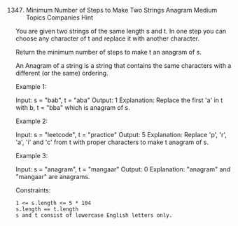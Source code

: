1347. Minimum Number of Steps to Make Two Strings Anagram
Medium
Topics
Companies
Hint

You are given two strings of the same length s and t. In one step you can choose any character of t and replace it with another character.

Return the minimum number of steps to make t an anagram of s.

An Anagram of a string is a string that contains the same characters with a different (or the same) ordering.

 

Example 1:

Input: s = "bab", t = "aba"
Output: 1
Explanation: Replace the first 'a' in t with b, t = "bba" which is anagram of s.

Example 2:

Input: s = "leetcode", t = "practice"
Output: 5
Explanation: Replace 'p', 'r', 'a', 'i' and 'c' from t with proper characters to make t anagram of s.

Example 3:

Input: s = "anagram", t = "mangaar"
Output: 0
Explanation: "anagram" and "mangaar" are anagrams. 

 

Constraints:

    1 <= s.length <= 5 * 104
    s.length == t.length
    s and t consist of lowercase English letters only.

